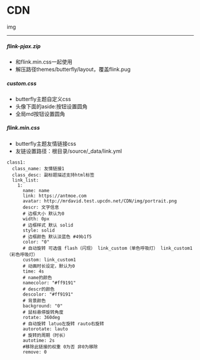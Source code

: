 # CDN
img

---
<!-- 
```
cd '路径'
git init
git add .
git commit -m '描述信息'
git remote add origin git@github.com:svipkid/CDN.git
git pull origin master
第一次 git push --set-upstream origin master -f
git push origin master
```
-->
<!-- git add . && git commit -m update && git pull origin master && git push origin master -->
<!-- github -->
<!--
第2次建立密钥，需要加入ssh-agent

git config --global user.name "你的名字"
git config --global user.email "你的邮箱"

ssh-keygen -C "your.email@example.com"     公钥生成后填写到个人公钥
ssh -T git@github.com    首次建立信任

将新生成的key添加到ssh-agent中:
eval "$(ssh-agent -s)"

输入如上代码会输出：
Agent pid XXX

然后再输入：
ssh-add ~/.ssh/svipkid_rsa
-->
##### flink-pjax.zip
- 和flink.min.css一起使用
- 解压路径themes/butterfly/layout，覆盖flink.pug

##### custom.css
- butterfly主题自定义css
- 头像下面的aside:按钮设置圆角
- 全局md按钮设置圆角

##### flink.min.css
- butterfly主题友情链接css
- 友链设置路径：根目录/source/_data/link.yml
```
class1:
  class_name: 友情链接1
  class_desc: 副标题描述支持html标签
  link_list:
    1:
      name: name
      link: https://antmoe.com
      avatar: http://mrdavid.test.upcdn.net/CDN/img/portrait.png
      descr: 文字信息
      # 边框大小 默认为0 
      width: 0px
      # 边框样式 默认 solid
      style: solid
      # 边框颜色 默认淡蓝色 #49b1f5
      color: "0"
      # 自动旋转 可选值 flash（闪现） link_custom（单色呼吸灯） link_custom1（彩色呼吸灯）
      custom: link_custom1
      # 动画时长设定，默认为0
      time: 4s
      # name的颜色
      namecolor: "#ff9191"
      # descr的颜色
      descolor: "#ff9191"
      # 背景颜色
      background: "0"
      # 鼠标悬停旋转角度
      rotate: 360deg
      # 自动旋转 latuo左旋转 rauto右旋转
      autorotate: lauto
      # 旋转的周期（时长）
      autotime: 2s
      #移除此链接的权重 0为否 非0为移除
      remove: 0
```